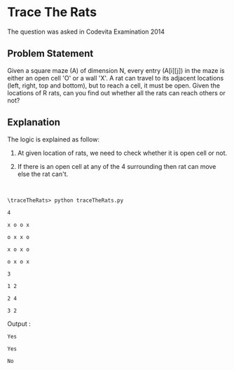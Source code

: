 # Trace The Rats

The question was asked in Codevita Examination 2014

## Problem Statement

Given a square maze (A) of dimension N, every entry (A[i][j]) in the maze is either an open cell 'O' or a wall 'X'. A rat can travel to its adjacent locations (left, right, top and bottom), but to reach a cell, it must be open. Given the locations of R rats, can you find out whether all the rats can reach others or not?

## Explanation

The logic is explained as follow:

1. At given location of rats, we need to check whether it is open cell or not.

2. If there is an open cell at any of the 4 surrounding then rat can move else the rat can't.

<br/>

```\traceTheRats> python traceTheRats.py```

```4```

```x o o x```

```o x x o```

```x o x o```

```o x o x```

```3```

```1 2```

```2 4```

```3 2```

Output :

```Yes```

```Yes```

```No```
